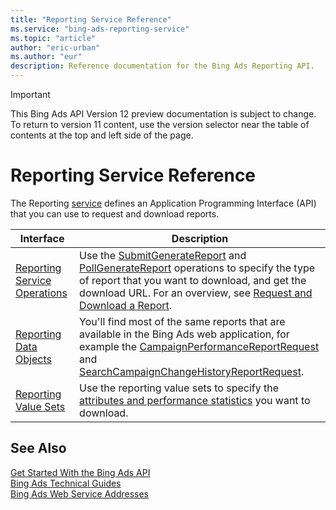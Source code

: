 ```yaml
---
title: "Reporting Service Reference"
ms.service: "bing-ads-reporting-service"
ms.topic: "article"
author: "eric-urban"
ms.author: "eur"
description: Reference documentation for the Bing Ads Reporting API.
---
```

> [!IMPORTANT]
> This Bing Ads API Version 12 preview documentation is subject to change. To return to version 11 content, use the version selector near the table of contents at the top and left side of the page.

# Reporting Service Reference
The Reporting [service](../guides/web-service-addresses.md) defines an Application Programming Interface (API) that you can use to request and download reports.

|Interface|Description|
|---------|---------|
|[Reporting Service Operations](reporting-service-operations.md)|Use the [SubmitGenerateReport](submitgeneratereport.md) and [PollGenerateReport](pollgeneratereport.md) operations to specify the type of report that you want to download, and get the download URL. For an overview, see [Request and Download a Report](../guides/request-download-report.md).|
|[Reporting Data Objects](reporting-data-objects.md)|You'll find most of the same reports that are available in the Bing Ads web application, for example the [CampaignPerformanceReportRequest](campaignperformancereportrequest.md) and [SearchCampaignChangeHistoryReportRequest](searchcampaignchangehistoryreportrequest.md).|
|[Reporting Value Sets](reporting-value-sets.md)|Use the reporting value sets to specify the [attributes and performance statistics](../guides/report-attributes-performance-statistics.md) you want to download.|

## See Also
[Get Started With the Bing Ads API](../guides/get-started.md)  
[Bing Ads Technical Guides](../guides/technical-guides.md)  
[Bing Ads Web Service Addresses](../guides/web-service-addresses.md)  

